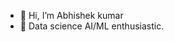 - 👋 Hi, I’m Abhishek kumar
- 👀 Data science AI/ML enthusiastic.

<!---
Abhi4012/Abhi4012 is a ✨ special ✨ repository because its `README.md` (this file) appears on your GitHub profile.
You can click the Preview link to take a look at your changes.
--->
